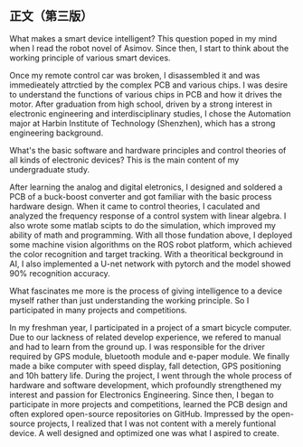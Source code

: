 ## 正文（第三版）

What makes a smart device intelligent? This question poped in my mind when I read the robot novel of Asimov. Since then, I start to think about the working principle of various smart devices. 

Once my remote control car was broken, I disassembled it and was immedieately attrctied by the complex PCB and various chips. I was desire to understand the functions of various chips in PCB and how it drives the motor. After graduation from high school, driven by a strong interest in electronic engineering and interdisciplinary studies, I chose the Automation major at Harbin Institute of Technology (Shenzhen), which has a strong engineering background.




What's the basic software and hardware principles and control theories of all kinds of electronic devices? This is the main content of my undergraduate study.

After learning the analog and digital eletronics, I designed and soldered a  PCB of a buck-boost converter and got familiar with the basic process hardware design. When it came to control theories, I caculated and analyzed the frequency response of a control system with linear algebra. I also wrote some matlab scipts to do the simulation, which improved my ability of math and programming. With all those fundation above, I deployed some machine vision algorithms on the ROS robot platform, which achieved the color recognition and target tracking. With a theoritical beckground in AI, I also implemented a U-net network with pytorch and the model showed 90% recognition accuracy.


What fascinates me more is the process of giving intelligence to a device myself rather than just understanding the working principle. So I participated in many projects and competitions.


In my freshman year, I participated in a project of a smart bicycle computer. Due to our lackness of related develop experience, we refered to manual and had to learn from the ground up. I was responsible for the driver required by GPS module, bluetooth module and e-paper module. We finally made a bike computer with speed display, fall detection, GPS positioning and 10h battery life. During the project, I went through the whole process of hardware and software development, which profoundly strengthened my interest and passion for Electronics Engineering. Since then, I began to participate in more projects and competitions, learned the PCB design and often explored open-source repositories on GitHub. Impressed by the open-source projects, I realized that I was not content with a merely funtional device. A well designed and optimized one was what I aspired to create.





